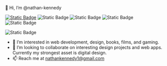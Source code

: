 👋 Hi, I’m @nathan-kennedy

<a target="_blank" href="https://twitter.com/Diissiidentt">![Static Badge](https://img.shields.io/badge/x.com-grey?style=plastic&logo=x&logoColor=white&link=https%3A%2F%2Ftwitter.com%2FDiissiidentt)</a>  ![Static Badge](https://img.shields.io/badge/Discord-green?style=plastic&logo=Discord&logoColor=white&link=https%3A%2F%2Fdiscord.com%2Fusers%2F115246554062782465)  ![Static Badge](https://img.shields.io/badge/Facebook-blue?style=plastic&logo=Facebook&logoColor=white&link=https%3A%2F%2Fwww.facebook.com%2Fnate.kennedy.568%2F)  ![Static Badge](https://img.shields.io/badge/Goodreads-blue?style=plastic&logo=Goodreads&logoColor=white&link=https%3A%2F%2Fwww.goodreads.com%2Fuser%2Fshow%2F98099414-nathan)  ![Static Badge](https://img.shields.io/badge/Letterboxd-link-orange?style=plastic&logo=Letterboxd&logoColor=green&link=https%3A%2F%2Fletterboxd.com%2FDissident%2F)


<object><img alt="Static Badge" src="https://img.shields.io/badge/Letterboxd-link-orange?style=plastic&logo=Letterboxd&logoColor=green&link=https%3A%2F%2Fletterboxd.com%2FDissident%2F"></object>




- 👀 I’m interested in web development, design, books, films, and gaming.
- 💞️ I’m looking to collaborate on interesting design projects and web apps. Currently my strongest asset is digital design.
- 📫 Reach me at nathankennedy1@gmail.com
  

<!---
nathan-kennedy/nathan-kennedy is a ✨ special ✨ repository because its `README.md` (this file) appears on your GitHub profile.
You can click the Preview link to take a look at your changes.
--->
